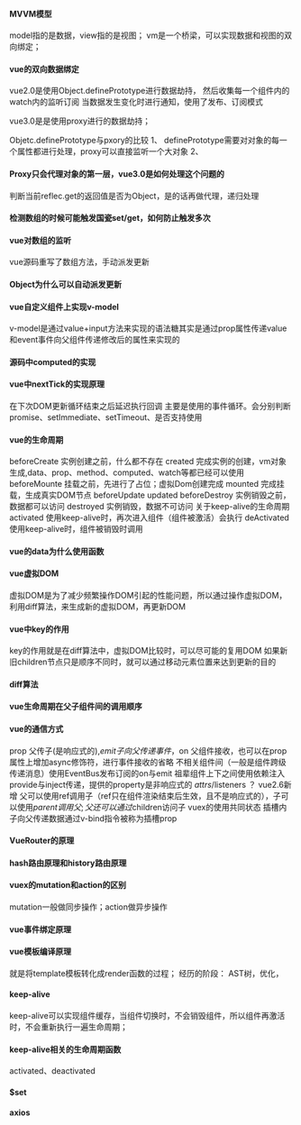 <!--
 * @Author: qianqian.zhao
 * @Date: 2020-05-26 16:55:38
 * @LastEditors: qianqian.zhao
 * @LastEditTime: 2020-07-27 09:35:43
 * @Description: vue知识点
 -->

#### MVVM模型
model指的是数据，view指的是视图；
vm是一个桥梁，可以实现数据和视图的双向绑定；

#### vue的双向数据绑定
vue2.0是使用Object.definePrototype进行数据劫持，
然后收集每一个组件内的watch内的监听订阅
当数据发生变化时进行通知，使用了发布、订阅模式

vue3.0是是使用proxy进行的数据劫持；

Objetc.definePrototype与pxory的比较
1、 definePrototype需要对对象的每一个属性都进行处理，proxy可以直接监听一个大对象
2、 
#### Proxy只会代理对象的第一层，vue3.0是如何处理这个问题的
判断当前reflec.get的返回值是否为Object，是的话再做代理，递归处理
#### 检测数组的时候可能触发国瓷set/get，如何防止触发多次

#### vue对数组的监听
vue源码重写了数组方法，手动派发更新
#### Object为什么可以自动派发更新

#### vue自定义组件上实现v-model
v-model是通过value+input方法来实现的语法糖其实是通过prop属性传递value和event事件向父组件传递修改后的属性来实现的

#### 源码中computed的实现

#### vue中nextTick的实现原理
在下次DOM更新循环结束之后延迟执行回调
主要是使用的事件循环。会分别判断promise、setImmediate、setTimeout、是否支持使用

#### vue的生命周期
beforeCreate 实例创建之前，什么都不存在
created 完成实例的创建，vm对象生成,data、prop、method、computed、watch等都已经可以使用
beforeMounte 挂载之前，先进行了占位；虚拟Dom创建完成
mounted 完成挂载，生成真实DOM节点
beforeUpdate
updated
beforeDestroy 实例销毁之前，数据都可以访问
destroyed 实例销毁，数据不可访问
关于keep-alive的生命周期
activated 使用keep-alive时，再次进入组件（组件被激活）会执行
deActivated 使用keep-alive时，组件被销毁时调用

#### vue的data为什么使用函数

#### vue虚拟DOM
虚拟DOM是为了减少频繁操作DOM引起的性能问题，所以通过操作虚拟DOM，利用diff算法，来生成新的虚拟DOM，再更新DOM

#### vue中key的作用
key的作用就是在diff算法中，虚拟DOM比较时，可以尽可能的复用DOM
如果新旧children节点只是顺序不同时，就可以通过移动元素位置来达到更新的目的

#### diff算法


#### vue生命周期在父子组件间的调用顺序

#### vue的通信方式
prop 父传子(是响应式的),$emit 子向父传递事件，$on 父组件接收，也可以在prop属性上增加async修饰符，进行事件接收的省略
不相关组件间（一般是组件跨级传递消息）使用EventBus发布订阅的on与emit
祖辈组件上下之间使用依赖注入provide与inject传递，提供的property是非响应式的
$attrs/$listeners ？ vue2.6新增
父可以使用ref调用子（ref只在组件渲染结束后生效，且不是响应式的），子可以使用$parent调用父; 父还可以通过$children访问子
vuex的使用共同状态
插槽内子向父传递数据通过v-bind指令被称为插槽prop

#### VueRouter的原理
#### hash路由原理和history路由原理

#### vuex的mutation和action的区别
mutation一般做同步操作；action做异步操作

#### vue事件绑定原理

#### vue模板编译原理
就是将template模板转化成render函数的过程；
经历的阶段：
AST树，优化，


#### keep-alive
keep-alive可以实现组件缓存，当组件切换时，不会销毁组件，所以组件再激活时，不会重新执行一遍生命周期；

#### keep-alive相关的生命周期函数
activated、deactivated


#### $set

#### axios



